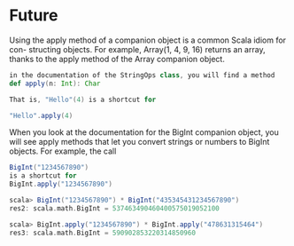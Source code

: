 
# Future    


Using the apply method of a companion object is a common Scala idiom for con- structing objects. For example, Array(1, 4, 9, 16) returns an array, thanks to the apply method of the Array companion object.


```scala
in the documentation of the StringOps class, you will find a method
def apply(n: Int): Char

That is, "Hello"(4) is a shortcut for

"Hello".apply(4)
```



When you look at the documentation for the BigInt companion object, you will see apply methods that let you convert strings or numbers to BigInt objects. For example, the call
```scala
BigInt("1234567890")
is a shortcut for
BigInt.apply("1234567890")

scala> BigInt("1234567890") * BigInt("435345431234567890")
res2: scala.math.BigInt = 537463490460400575019052100

scala> BigInt.apply("1234567890") * BigInt.apply("478631315464")
res3: scala.math.BigInt = 590902853220314850960



```


